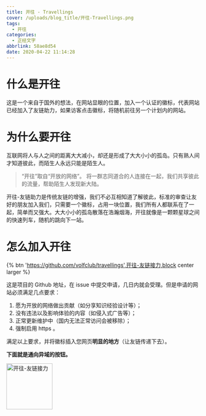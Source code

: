 ```yaml
---
title: 开往 - Travellings
cover: /uploads/blog_title/开往-Travellings.png
tags:
  - 开往
categories:
  - 正经文字
abbrlink: 58ae8d54
date: 2020-04-22 11:14:28
---
```


# 什么是开往

这是一个来自于国外的想法，在网站显眼的位置，加入一个认证的徽标，代表网站已经加入了友链助力，如果访客点击徽标，将随机前往另一个计划内的网站。

# 为什么要开往

互联网将人与人之间的距离大大减小，却还是形成了大大小小的孤岛。只有熟人间才知道彼此，而陌生人永远只能是陌生人。

> “开往”取自“开放的网络”。 将一群志同道合的人连接在一起，我们共享彼此的流量，帮助陌生人发现新大陆。

开往-友链助力是传统友链的增强，我们不必互相知道了解彼此，标准的审查让友好的朋友加入我们，只需要一个徽标，占用一块位置，我们所有人都联系在了一起，简单而又强大。大大小小的孤岛散落在浩瀚烟海，开往就像是一颗颗星球之间的快速列车，随机的跳向下一站。

# 怎么加入开往

{% btn 'https://github.com/volfclub/travellings',开往-友链接力,block center larger %}

这是项目的 Github 地址，在 issue 中提交申请，几日内就会受理。但是申请的网站必须满足几点要求：

1. 愿为开放的网络做出贡献（如分享知识经验设计等）；
2. 没有违法以及影响体验的内容（如侵入式广告等）；
3. 正常更新维护中（国内无法正常访问会被移除）；
4. 强制启用 https 。

满足以上要求，并将徽标插入您网页**明显的地方**（让友链传递下去）。

**下面就是通向异域的按钮。**

<a href="https://travellings.now.sh/" target="blank"><img src="https://travellings.now.sh/assets/logo.gif" alt="开往-友链接力" width="120"></a>
